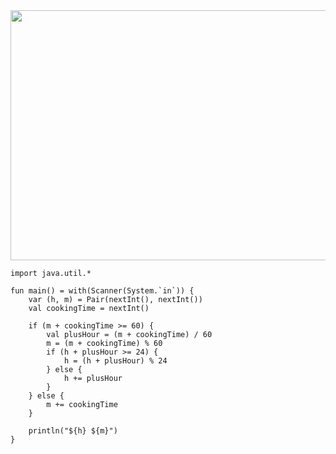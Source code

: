 <img src="https://user-images.githubusercontent.com/84216838/201507900-8181b238-50f1-483c-a546-c699ed5ed1d8.png" width= 700 height= 400>

```
import java.util.*

fun main() = with(Scanner(System.`in`)) {
    var (h, m) = Pair(nextInt(), nextInt())
    val cookingTime = nextInt()
    
    if (m + cookingTime >= 60) {
        val plusHour = (m + cookingTime) / 60
        m = (m + cookingTime) % 60
        if (h + plusHour >= 24) {
            h = (h + plusHour) % 24
        } else {
            h += plusHour
        }
    } else {
        m += cookingTime
    }
    
    println("${h} ${m}")
}
```